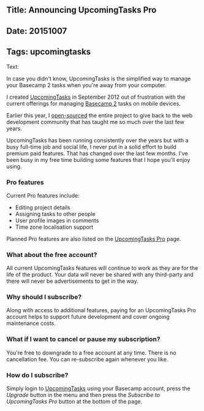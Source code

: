Title: Announcing UpcomingTasks Pro
----
Date: 20151007
----
Tags: upcomingtasks
----
Text:

In case you didn't know, UpcomingTasks is the simplified way to manage your Basecamp 2 tasks when you're away from your computer.

I created [UpcomingTasks](https://upcomingtasks.com/) in September 2012 out of frustration with the current offerings for managing [Basecamp 2](https://basecamp.com/) tasks on mobile devices.

Earlier this year, I [open-sourced](https://bitbucket.org/brendanmurty/upcomingtasks.com) the entire project to give back to the web development community that has taught me so much over the last few years.

UpcomingTasks has been running consistently over the years but with a busy full-time job and social life, I never put in a solid effort to build premium paid features. That has changed over the last few months. I've been busy in my free time building some features that I hope you'll enjoy using.

### Pro features

Current Pro features include:

- Editing project details
- Assigning tasks to other people
- User profile images in comments
- Time zone localisation support

Planned Pro features are also listed on the [UpcomingTasks Pro](https://upcomingtasks.com/pages/pro.php) page.

### What about the free account?

All current UpcomingTasks features will continue to work as they are for the life of the product. Your data will never be shared with any third-party and there will never be advertisements to get in the way.

### Why should I subscribe?

Along with access to additional features, paying for an UpcomingTasks Pro account helps to support future development and cover ongoing maintenance costs.

### What if I want to cancel or pause my subscription?

You're free to downgrade to a free account at any time. There is no cancellation fee. You can re-subscribe again whenever you like.

### How do I subscribe?

Simply login to [UpcomingTasks](https://upcomingtasks.com) using your Basecamp account, press the *Upgrade* button in the menu and then press the *Subscribe to UpcomingTasks Pro* button at the bottom of the page.
